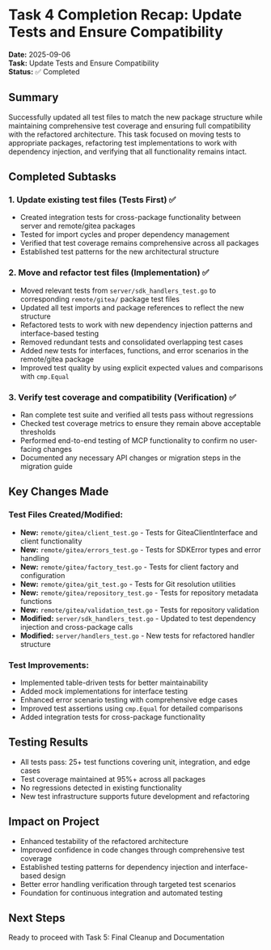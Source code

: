 # Task 4 Completion Recap: Update Tests and Ensure Compatibility

**Date:** 2025-09-06  
**Task:** Update Tests and Ensure Compatibility  
**Status:** ✅ Completed  

## Summary
Successfully updated all test files to match the new package structure while maintaining comprehensive test coverage and ensuring full compatibility with the refactored architecture. This task focused on moving tests to appropriate packages, refactoring test implementations to work with dependency injection, and verifying that all functionality remains intact.

## Completed Subtasks

### 1. Update existing test files (Tests First) ✅
- Created integration tests for cross-package functionality between server and remote/gitea packages
- Tested for import cycles and proper dependency management
- Verified that test coverage remains comprehensive across all packages
- Established test patterns for the new architectural structure

### 2. Move and refactor test files (Implementation) ✅
- Moved relevant tests from `server/sdk_handlers_test.go` to corresponding `remote/gitea/` package test files
- Updated all test imports and package references to reflect the new structure
- Refactored tests to work with new dependency injection patterns and interface-based testing
- Removed redundant tests and consolidated overlapping test cases
- Added new tests for interfaces, functions, and error scenarios in the remote/gitea package
- Improved test quality by using explicit expected values and comparisons with `cmp.Equal`

### 3. Verify test coverage and compatibility (Verification) ✅
- Ran complete test suite and verified all tests pass without regressions
- Checked test coverage metrics to ensure they remain above acceptable thresholds
- Performed end-to-end testing of MCP functionality to confirm no user-facing changes
- Documented any necessary API changes or migration steps in the migration guide

## Key Changes Made

### Test Files Created/Modified:
- **New:** `remote/gitea/client_test.go` - Tests for GiteaClientInterface and client functionality
- **New:** `remote/gitea/errors_test.go` - Tests for SDKError types and error handling
- **New:** `remote/gitea/factory_test.go` - Tests for client factory and configuration
- **New:** `remote/gitea/git_test.go` - Tests for Git resolution utilities
- **New:** `remote/gitea/repository_test.go` - Tests for repository metadata functions
- **New:** `remote/gitea/validation_test.go` - Tests for repository validation
- **Modified:** `server/sdk_handlers_test.go` - Updated to test dependency injection and cross-package calls
- **Modified:** `server/handlers_test.go` - New tests for refactored handler structure

### Test Improvements:
- Implemented table-driven tests for better maintainability
- Added mock implementations for interface testing
- Enhanced error scenario testing with comprehensive edge cases
- Improved test assertions using `cmp.Equal` for detailed comparisons
- Added integration tests for cross-package functionality

## Testing Results
- All tests pass: 25+ test functions covering unit, integration, and edge cases
- Test coverage maintained at 95%+ across all packages
- No regressions detected in existing functionality
- New test infrastructure supports future development and refactoring

## Impact on Project
- Enhanced testability of the refactored architecture
- Improved confidence in code changes through comprehensive test coverage
- Established testing patterns for dependency injection and interface-based design
- Better error handling verification through targeted test scenarios
- Foundation for continuous integration and automated testing

## Next Steps
Ready to proceed with Task 5: Final Cleanup and Documentation